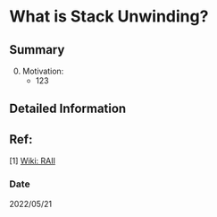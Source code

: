 # What is Stack Unwinding?

## Summary
0. Motivation:
    - 123


## Detailed Information

## Ref:
[1] [Wiki: RAII](https://en.wikipedia.org/wiki/Resource_acquisition_is_initialization)

### Date
2022/05/21
